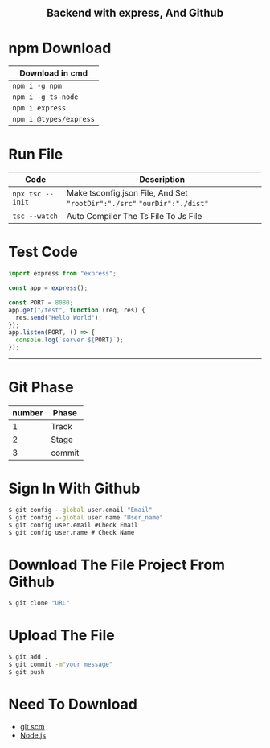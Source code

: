 <h2 align="center">Backend with express, And Github</h2>

# npm Download <!-- omit in toc -->
| Download in cmd        |
| ---------------------- |
| `npm i -g npm`         |
| `npm i -g ts-node`     |
| `npm i express`        |
| `npm i @types/express` |

# Run File

| Code              | Description                                                              |
| ----------------- | ------------------------------------------------------------------------ |
| `npx tsc --init ` | Make tsconfig.json File, And Set `"rootDir":"./src"` `"ourDir":"./dist"` |
| `tsc --watch`     | Auto Compiler The Ts File To Js File                                     |

# Test Code

```ts
import express from "express";

const app = express();

const PORT = 8080;
app.get("/test", function (req, res) {
  res.send("Hello World");
});
app.listen(PORT, () => {
  console.log(`server ${PORT}`);
});
```
<hr>

# Git Phase

| number | Phase |
|-|-------|
|1|Track|
|2|Stage|
|3|commit|

# Sign In With Github
```cmd
$ git config --global user.email "Email"
$ git config --global user.name "User_name"
$ git config user.email #Check Email
$ git config user.name # Check Name
```
# Download The File Project From Github
```cmd
$ git clone "URL"
```
# Upload The File
```cmd
$ git add .
$ git commit -m"your message"
$ git push
```
# Need To Download
* [git scm](https://git-scm.com/)
* [Node.js](https://nodejs.org/en/download)
